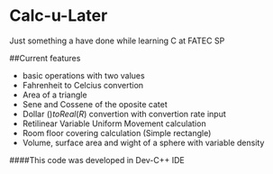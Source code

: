 # Calc-u-Later
Just something a have done while learning C at FATEC SP

##Current features
- basic operations with two values
- Fahrenheit to Celcius convertion
- Area of a triangle
- Sene and Cossene of the oposite catet
- Dollar ($) to Real (R$) convertion with convertion rate input
- Retilinear Variable Uniform Movement calculation
- Room floor covering calculation (Simple rectangle)
- Volume, surface area and wight of a sphere with variable density

####This code was developed in Dev-C++ IDE
